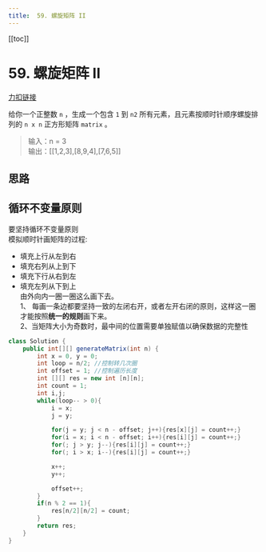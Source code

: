 ```yaml
---
title:  59. 螺旋矩阵 II
---
```

[[toc]]
# 59. 螺旋矩阵 II
[力扣链接](https://leetcode.cn/problems/spiral-matrix-ii/)

给你一个正整数 `n` ，生成一个包含 `1` 到 `n2` 所有元素，且元素按顺时针顺序螺旋排列的 `n x n` 正方形矩阵 `matrix` 。

> 输入：n = 3  
输出：[[1,2,3],[8,9,4],[7,6,5]]

## 思路  

## 循环不变量原则
要坚持循环不变量原则  
模拟顺时针画矩阵的过程:  
+ 填充上行从左到右
+ 填充右列从上到下
+ 填充下行从右到左
+ 填充左列从下到上  
由外向内一圈一圈这么画下去。  
1、 每画一条边都要坚持一致的左闭右开，或者左开右闭的原则，这样这一圈才能按照**统一的规则**画下来。  
2、当矩阵大小为奇数时，最中间的位置需要单独赋值以确保数据的完整性

~~~java
class Solution {
    public int[][] generateMatrix(int n) {
        int x = 0, y = 0;
        int loop = n/2; //控制转几次圈
        int offset = 1; //控制遍历长度
        int [][] res = new int [n][n];
        int count = 1;
        int i,j;
        while(loop-- > 0){
            i = x;
            j = y;

            for(j = y; j < n - offset; j++){res[x][j] = count++;}
            for(i = x; i < n - offset; i++){res[i][j] = count++;}
            for(; j > y; j--){res[i][j] = count++;}
            for(; i > x; i--){res[i][j] = count++;}

            x++;
            y++;

            offset++;
        }
        if(n % 2 == 1){
            res[n/2][n/2] = count;
        }
        return res;
    }
}
~~~